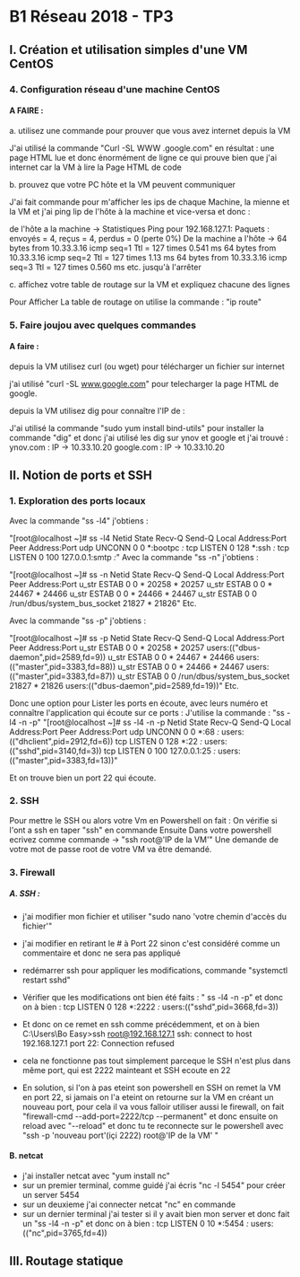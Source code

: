 # B1 Réseau 2018 - TP3
## I. Création et utilisation simples d'une VM CentOS
### 4. Configuration réseau d'une machine CentOS
#### A FAIRE :

a. utilisez une commande pour prouver que vous avez internet depuis la VM

J'ai utilisé la commande "Curl -SL WWW .google.com" en résultat : une page HTML lue et donc énormément de ligne ce qui prouve bien que j'ai internet car la VM à lire la Page HTML de code

b. prouvez que votre PC hôte et la VM peuvent communiquer

J'ai fait commande pour m'afficher les ips de chaque Machine, la mienne et la VM et j'ai ping lip de l'hôte à la machine et vice-versa et donc :

de l'hôte a la machine -> Statistiques Ping pour 192.168.127.1:
Paquets : envoyés = 4, reçus = 4, perdus = 0 (perte 0%)
De la machine a l'hôte -> 64 bytes from 10.33.3.16  icmp seq=1 Ttl = 127 times 0.541 ms 64 bytes from 10.33.3.16  icmp seq=2 Ttl = 127 times 1.13 ms 64 bytes from 10.33.3.16  icmp seq=3 Ttl = 127 times 0.560 ms etc. jusqu'à l'arrêter

c. affichez votre table de routage sur la VM et expliquez chacune des lignes

Pour Afficher La table de routage on utilise la commande : "ip route"

### 5. Faire joujou avec quelques commandes
#### A faire :

depuis la VM utilisez curl (ou wget) pour télécharger un fichier sur internet

 j'ai utilisé "curl -SL www.google.com" pour telecharger la page HTML de google.
 
depuis la VM utilisez dig pour connaître l'IP de :

J'ai utilisé la commande "sudo yum install bind-utils" pour installer la commande "dig" et donc j'ai utilisé les dig sur ynov et google et j'ai trouvé : 
ynov.com : IP -> 10.33.10.20
google.com : IP -> 10.33.10.20

## II. Notion de ports et SSH
### 1. Exploration des ports locaux
Avec la commande "ss -l4" j'obtiens : 

"[root@localhost ~]# ss -l4
Netid State      Recv-Q Send-Q          Local Address:Port                           Peer Address:Port
udp   UNCONN     0      0                           *:bootpc                                    *:*
tcp   LISTEN     0      128                         *:ssh                                       *:*
tcp   LISTEN     0      100                 127.0.0.1:smtp                                      *:*"
Avec la commande "ss -n" j'obtiens :

"[root@localhost ~]# ss -n
Netid  State      Recv-Q Send-Q    Local Address:Port                   Peer Address:Port
u_str  ESTAB      0      0                     * 20258                             * 20257
u_str  ESTAB      0      0                     * 24467                             * 24466
u_str  ESTAB      0      0                     * 24466                             * 24467
u_str  ESTAB      0      0      /run/dbus/system_bus_socket 21827                             * 21826"
Etc.

Avec la commande "ss -p" j'obtiens : 

"[root@localhost ~]# ss -p
Netid  State      Recv-Q Send-Q  Local Address:Port                   Peer Address:Port
u_str  ESTAB      0      0                   * 20258                             * 20257                 users:(("dbus-daemon",pid=2589,fd=9))
u_str  ESTAB      0      0                   * 24467                             * 24466                 users:(("master",pid=3383,fd=88))
u_str  ESTAB      0      0                   * 24466                             * 24467                 users:(("master",pid=3383,fd=87))
u_str  ESTAB      0      0      /run/dbus/system_bus_socket 21827                             * 21826                 users:(("dbus-daemon",pid=2589,fd=19))"
Etc.

Donc une option pour Lister les ports en écoute, avec leurs numéro et connaître l'application qui écoute sur ce ports : 
J'utilise la commande : "ss -l4 -n -p"
"[root@localhost ~]# ss -l4 -n -p
Netid  State      Recv-Q Send-Q    Local Address:Port                   Peer Address:Port
udp    UNCONN     0      0                     *:68                                *:*                   users:(("dhclient",pid=2912,fd=6))
tcp    LISTEN     0      128                   *:22                                *:*                   users:(("sshd",pid=3140,fd=3))
tcp    LISTEN     0      100           127.0.0.1:25                                *:*                   users:(("master",pid=3383,fd=13))"

Et on trouve bien un port 22 qui écoute.

### 2. SSH
Pour mettre le SSH ou alors votre Vm en Powershell on fait : 
On vérifie si l'ont a ssh en taper "ssh" en commande Ensuite
Dans votre powershell ecrivez comme commande -> "ssh root@'IP de la VM'"
Une demande de votre mot de passe root de votre VM va être demandé.
### 3. Firewall

##### A. SSH :

- j'ai modifier mon fichier et utiliser "sudo nano 'votre chemin d'accès du fichier'"
- j'ai modifier en retirant le # à Port 22 sinon c'est considéré comme un commentaire et donc ne sera pas appliqué
- redémarrer ssh pour appliquer les modifications, commande "systemctl restart sshd"
- Vérifier que les modifications ont bien été faits : " ss -l4 -n -p" et donc on à bien :
tcp    LISTEN     0      128                   *:2222                              *:*                   users:(("sshd",pid=3668,fd=3))
- Et donc on ce remet en ssh comme précédemment, et on à bien 
C:\Users\Bo Easy>ssh root@192.168.127.1
ssh: connect to host 192.168.127.1 port 22: Connection refused

- cela ne fonctionne pas tout simplement parceque le SSH n'est plus dans même port, qui est 2222 mainteant et SSH ecoute en 22

- En solution, si l'on à pas eteint son powershell en SSH on remet la VM en port 22, si jamais on l'a eteint on retourne sur la VM en créant un nouveau port, pour cela il va vous falloir utiliser aussi le firewall, on fait "firewall-cmd --add-port=2222/tcp --permanent" et donc ensuite on reload avec "--reload" et donc tu te reconnecte sur le powershell avec "ssh -p 'nouveau port'(içi 2222) root@'IP de la VM' "

#### B. netcat
- j'ai installer netcat avec "yum install nc"
- sur un premier terminal, comme guidé j'ai écris "nc -l 5454" pour créer un server 5454
- sur un deuxieme j'ai connecter netcat "nc" en commande
- sur un dernier terminal j'ai tester si il y avait bien mon server et donc fait un "ss -l4 -n -p" et donc on à bien :
tcp    LISTEN     0      10                    *:5454                              *:*                   users:(("nc",pid=3765,fd=4))

## III. Routage statique
